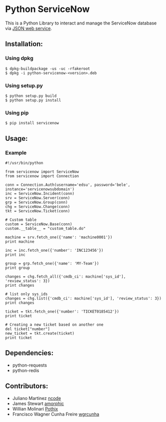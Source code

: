 Python ServiceNow
=================

This is a Python Library to interact and manage the ServiceNow database via
[JSON web service](http://wiki.servicenow.com/index.php?title=JSONv2_Web_Service).

Installation:
------

### Using dpkg

    $ dpkg-buildpackage -us -uc -rfakeroot
    $ dpkg -i python-servicenow-<version>.deb

### Using setup.py

    $ python setup.py build
    $ python setup.py install

### Using pip

    $ pip install servicenow 

Usage:
------

### Example

    #!/usr/bin/python

    from servicenow import ServiceNow
    from servicenow import Connection

    conn = Connection.Auth(username='edsu', password='bele', instance='servicenowsubdomain')
    inc = ServiceNow.Incident(conn)
    srv = ServiceNow.Server(conn)
    grp = ServiceNow.Group(conn)
    chg = ServiceNow.Change(conn)
    tkt = ServiceNow.Ticket(conn)

    # Custom table
    custom = ServiceNow.Base(conn)
    custom.__table__ = "custom_table.do"

    machine = srv.fetch_one({'name': 'machine0001'})
    print machine

    inc = inc.fetch_one({'number': 'INC123456'})
    print inc

    group = grp.fetch_one({'name': 'MY-Team'})
    print group

    changes = chg.fetch_all({'cmdb_ci': machine['sys_id'], 'review_status': 3})
    print changes

    # list only sys_ids
    changes = chg.list({'cmdb_ci': machine['sys_id'], 'review_status': 3})
    print changes

    ticket = tkt.fetch_one({'number': 'TICKET0185412'})
    print ticket

    # Creating a new ticket based on another one
    del ticket["number"]
    new_ticket = tkt.create(ticket)
    print ticket

Dependencies:
------

- python-requests
- python-redis

Contributors:
------

- Juliano Martinez [ncode](https://github.com/ncode)
- James Stewart [amorphic](https://github.com/amorphic)
- Willian Molinari [Pothix](https://github.com/PotHix)
- Francisco Wagner Cunha Freire [wgrcunha](https://github.com/wgrcunha)


